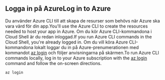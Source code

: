 ## <a name="log-in-to-azure"></a><span data-ttu-id="6b2dc-101">Logga in på Azure</span><span class="sxs-lookup"><span data-stu-id="6b2dc-101">Log in to Azure</span></span>

<span data-ttu-id="6b2dc-102">Du använder Azure CLI till att skapa de resurser som behövs när Azure ska vara värd för din app.</span><span class="sxs-lookup"><span data-stu-id="6b2dc-102">You'll use the Azure CLI to create the resources needed to host your app in Azure.</span></span> <span data-ttu-id="6b2dc-103">Om du kör Azure CLI-kommandona i Cloud Shell är du redan inloggad.</span><span class="sxs-lookup"><span data-stu-id="6b2dc-103">If you run Azure CLI commands in the Cloud Shell, you're already logged in.</span></span> <span data-ttu-id="6b2dc-104">Om du vill köra Azure CLI-kommandona lokalt loggar du in på Azure-prenumerationen med kommandot [az login](/cli/azure/#login) och följer anvisningarna på skärmen.</span><span class="sxs-lookup"><span data-stu-id="6b2dc-104">To run Azure CLI commands locally, log in to your Azure subscription with the [az login](/cli/azure/#login) command and follow the on-screen directions.</span></span>

```azurecli
az login
```

